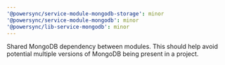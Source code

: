```yaml
---
'@powersync/service-module-mongodb-storage': minor
'@powersync/service-module-mongodb': minor
'@powersync/lib-service-mongodb': minor
---
```


Shared MongoDB dependency between modules. This should help avoid potential multiple versions of MongoDB being present in a project.
